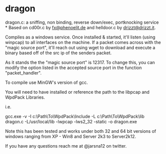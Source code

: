 dragon
======

dragon.c: a sniffing, non binding, reverse down/exec, portknocking service  * Based on cd00r.c by fx@phenoelit.de and helldoor.c by drizzt@drizzt.it.

Compiles as a windows service.  Once installed & started, it'll listen (using winpcap) to all interfaces on the machine.  If a packet comes across with the "magic source port", it'll reach out using wget to download and execute a binary based off of the src ip of the senders packet.

As it stands the the "magic source port" is 12317.  To change this, you can modify the option listed in the accepted source port in the function "packet_handler".

To compile use MinGW's version of gcc.

You will need to have installed or reference the path to the libpcap and WpdPack Libraries.

i.e.

gcc.exe -v -I c:\Path\To\WpdPack\Include -L c:\Path\To\WpdPack\lib dragon.c -L/usr/local/lib -lwpcap -lws2_32 -static -o dragon.exe

Note this has been tested and works under both 32 and 64 bit versions of windows ranging from XP - Win8 and Server 2k3 to Server2k12.

If you have any questions reach me at @jarsna12 on twitter.
